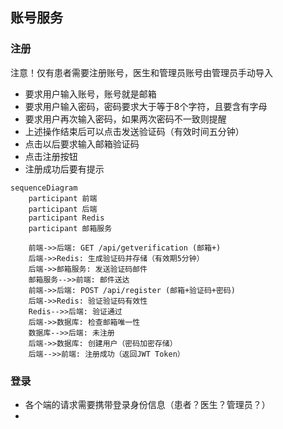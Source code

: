 ## 账号服务

### 注册

注意！仅有患者需要注册账号，医生和管理员账号由管理员手动导入

- 要求用户输入账号，账号就是邮箱
- 要求用户输入密码，密码要求大于等于8个字符，且要含有字母
- 要求用户再次输入密码，如果两次密码不一致则提醒
- 上述操作结束后可以点击发送验证码（有效时间五分钟）
- 点击以后要求输入邮箱验证码
- 点击注册按钮
- 注册成功后要有提示
```mermaid
sequenceDiagram
    participant 前端
    participant 后端
    participant Redis
    participant 邮箱服务

    前端->>后端: GET /api/getverification (邮箱+)
    后端->>Redis: 生成验证码并存储（有效期5分钟）
    后端->>邮箱服务: 发送验证码邮件
    邮箱服务-->>前端: 邮件送达
    前端->>后端: POST /api/register (邮箱+验证码+密码)
    后端->>Redis: 验证验证码有效性
    Redis-->>后端: 验证通过
    后端->>数据库: 检查邮箱唯一性
    数据库-->>后端: 未注册
    后端->>数据库: 创建用户（密码加密存储）
    后端-->>前端: 注册成功（返回JWT Token）
```

### 登录

- 各个端的请求需要携带登录身份信息（患者？医生？管理员？）
- 